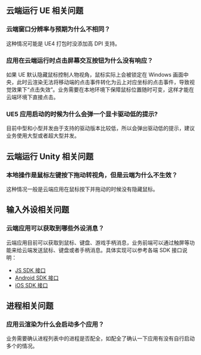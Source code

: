 ## 云端运行 UE 相关问题
### 云端窗口分辨率与预期为什么不相同？
这种情况可能是 UE4 打包时没添加高 DPI 支持。

### 应用在云端运行时点击屏幕交互按钮为什么没有响应？
如果 UE 默认隐藏鼠标控制人物视角，鼠标实际上会被锁定在 Windows 画面中央，此时云渲染无法将移动端的点击事件转化为云上对应坐标的点击事件，导致视觉效果下“点击失效”。业务需要在本地环境下保障鼠标位置随时可变，这样才能在云端环境下直接点击。

### UE5 应用启动的时候为什么会弹一个显卡驱动低的提示?
目前中型和小型并发由于支持的驱动版本比较低，所以会弹出驱动低的提示，建议业务使用大型或者超大型并发。


## 云端运行 Unity 相关问题
### 本地操作是鼠标左键按下拖动转视角，但是云端为什么不生效？
这种情况一般是云端应用在鼠标按下并拖动的时候没有隐藏鼠标。

## 输入外设相关问题
### 云端应用可以获取到哪些外设消息？
云端应用目前可以获取到鼠标、键盘、游戏手柄消息，业务前端可以通过触屏等功能来给云端发送鼠标、键盘或者手柄消息。具体实现可以参考各端 SDK 接口说明：
- [JS SDK 接口](https://cloud.tencent.com/document/product/1547/72694)
- [Android SDK 接口](https://cloud.tencent.com/document/product/1547/72698)
- [iOS SDK 接口](https://cloud.tencent.com/document/product/1547/72703)

## 进程相关问题
### 应用云渲染为什么会启动多个应用？
业务需要确认进程列表中的进程是否配全，如配全了确认一下应用有没有自行启动多个的情况。
